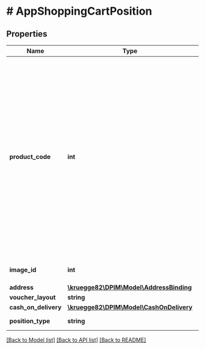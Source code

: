 # # AppShoppingCartPosition

## Properties

Name | Type | Description | Notes
------------ | ------------- | ------------- | -------------
**product_code** | **int** | The product code for the selected product, e.g. standard letter, maxi letter etc. The product code can be derived from ProdWS integration or directly taken from the downloadable product price lists (PPLs). The product code must be greater than 0 and the product must be available in the third-party application. |
**image_id** | **int** | The id of the motif to be printed. | [optional]
**address** | [**\kruegge82\DPIM\Model\AddressBinding**](AddressBinding.md) |  | [optional]
**voucher_layout** | **string** |  |
**cash_on_delivery** | [**\kruegge82\DPIM\Model\CashOnDelivery**](CashOnDelivery.md) |  | [optional]
**position_type** | **string** |  | [default to 'AppShoppingCartPosition']

[[Back to Model list]](../../README.md#models) [[Back to API list]](../../README.md#endpoints) [[Back to README]](../../README.md)
